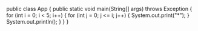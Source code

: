 public class App {
    public static void main(String[] args) throws Exception {
        for (int i = 0; i < 5; i++) {
            for (int j = 0; j <= i; j++) {
                System.out.print("*");
            }
            System.out.println();
        }
    }
}
